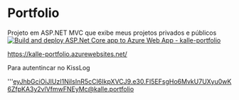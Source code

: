 # Portfolio
Projeto em ASP.NET MVC que exibe meus projetos privados e públicos
[![Build and deploy ASP.Net Core app to Azure Web App - kalle-portfolio](https://github.com/kale19991/Portfolio/actions/workflows/main_kalle-portfolio.yml/badge.svg?branch=main)](https://github.com/kale19991/Portfolio/actions/workflows/main_kalle-portfolio.yml)

https://kalle-portfolio.azurewebsites.net/

Para autentincar no KissLog

'''eyJhbGciOiJIUzI1NiIsInR5cCI6IkpXVCJ9.e30.FI5EFsgHo6MvkU7UXyu0wK6ZfpKA3y2vlVfmwFNEyMc@kalle.portfolio
